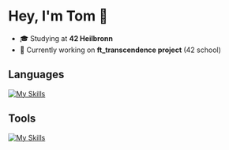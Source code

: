 # Hey, I'm **Tom**  👋

- 🎓 Studying at **42 Heilbronn**  
- 🧠 Currently working on **ft_transcendence project** (42 school)

## Languages
[![My Skills](https://skillicons.dev/icons?i=c,cpp,py&theme=light)](https://skillicons.dev)
<!-- ,js,ts,html,css -->
## Tools
[![My Skills](https://skillicons.dev/icons?i=git,docker,vscode,ps,pr,figma,wordpress&theme=light)](https://skillicons.dev)

<!--
## **🚀 Let's Connect!**
<p>
  <a href="https://linkedin.com/in/tecker">
    <img src="https://img.shields.io/badge/LinkedIn-0077B5?style=for-the-badge&logo=linkedin&logoColor=white" alt="LinkedIn Badge"/>
  </a>
</p>

-->
